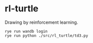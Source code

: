 # rl-turtle

Drawing by reinforcement learning.

```shell
rye run wandb login
rye run python ./src/rl_turtle/td3.py
```
